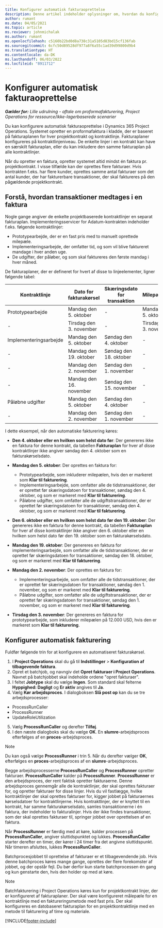 ```yaml
---
title: Konfigurer automatisk fakturaoprettelse
description: Denne artikel indeholder oplysninger om, hvordan du konfigurerer automatisk oprettelse af proformafakturaer.
author: rumant
ms.date: 04/05/2021
ms.topic: article
ms.reviewer: johnmichalak
ms.author: rumant
ms.openlocfilehash: c5160b22bd0d8a738c31a5105d83bd15cf136fab
ms.sourcegitcommit: 6cfc50d89528df977a8f6a55c1ad39d99800d9b4
ms.translationtype: HT
ms.contentlocale: da-DK
ms.lasthandoff: 06/03/2022
ms.locfileid: "8911712"
---
```

# <a name="set-up-automatic-invoice-creation"></a>Konfigurer automatisk fakturaoprettelse 
 
_**Gælder for:** Lille udrulning - aftale om proformafakturering, Project Operations for ressource/ikke-lagerbaserede scenarier_

Du kan konfigurere automatisk fakturaoprettelse i Dynamics 365 Project Operations. Systemet opretter en proformafaktura i kladde, der er baseret på fakturaplanen for hver projektkontrakt og kontraktlinje. Fakturaplaner konfigureres på kontraktlinjeniveau. De enkelte linjer i en kontrakt kan have en særskilt fakturaplan, eller du kan inkludere den samme fakturaplan på alle kontraktlinjer.

Når du opretter en faktura, opretter systemet altid mindst én faktura pr. projektkontrakt. I visse tilfælde kan der oprettes flere fakturaer. Hvis kontrakten f.eks. har flere kunder, oprettes samme antal fakturaer som det antal kunder, der har fakturerbare transaktioner, der skal faktureres på den pågældende projektkontrakt.

## <a name="understand-how-transactions-are-included-on-an-invoice"></a>Forstå, hvordan transaktioner medtages i en faktura 

Nogle gange angiver de enkelte projektbaserede kontraktlinjer en separat fakturaplan. Implementeringsservicer for Adatum-kontrakten indeholder f.eks. følgende kontraktlinjer:

- Prototypearbejde, der er en fast pris med to manuelt oprettede milepæle.
- Implementeringsarbejde, der omfatter tid, og som vil blive faktureret mandage i hver anden uge.
- De udgifter, der påløber, og som skal faktureres den første mandag i hver måned.

De fakturaplaner, der er defineret for hvert af disse to linjeelementer, ligner følgende tabel:

| Kontraktlinje | Dato for fakturakørsel | Skæringsdato for transaktion | Milepælsdato | Beløb for milepæl |
| --- | --- | --- | --- | --- |
| Prototypearbejde | Mandag den 5. oktober | - | Mandag den 5. oktober | 5000 USD |
| - | Tirsdag den 3. november | - | Tirsdag den 3. november | 12,000 USD |
| Implementeringsarbejde | Mandag den 5. oktober | Søndag den 4. oktober | - | - |
| - | Mandag den 19. oktober | Søndag den 18. oktober | - | - |
| - | Mandag den 2. november | Søndag den 1. november | - | - |
| - | Mandag den 16. november | Søndag den 15. november | - | - |
| Påløbne udgifter | Mandag den 5. oktober | Søndag den 4. oktober | - | - |
| - | Mandag den 2. november | Søndag den 1. november | - | - |

I dette eksempel, når den automatiske fakturering køres:

- **Den 4. oktober eller en hvilken som helst dato før**: Der genereres ikke en faktura for denne kontrakt, da tabellen **Fakturaplan** for hver af disse kontraktlinjer ikke angiver søndag den 4. oktober som en fakturakørselsdato.
- **Mandag den 5. oktober**: Der oprettes en faktura for:

    - Prototypearbejde, som inkluderer milepælen, hvis den er markeret som **Klar til fakturering**.
    - Implementeringsarbejde, som omfatter alle de tidstransaktioner, der er oprettet før skæringsdatoen for transaktioner, søndag den 4. oktober, og som er markeret med **Klar til fakturering**.
    - Påløbne udgifter, som omfatter alle de udgiftstransaktioner, der er oprettet før skæringsdatoen for transaktioner, søndag den 4. oktober, og som er markeret med **Klar til fakturering**.
  
- **Den 6. oktober eller en hvilken som helst dato før den 19. oktober**: Der genereres ikke en faktura for denne kontrakt, da tabellen **Fakturaplan** for hver af disse kontraktlinjer ikke angiver den 6. oktober eller en hvilken som helst dato før den 19. oktober som en fakturakørselsdato.
- **Mandag den 19. oktober**: Der genereres en faktura for implementeringsarbejde, som omfatter alle de tidstransaktioner, der er oprettet før skæringsdatoen for transaktioner, søndag den 18. oktober, og som er markeret med **Klar til fakturering**.
- **Mandag den 2. november**: Der oprettes en faktura for:

    - Implementeringsarbejde, som omfatter alle de tidstransaktioner, der er oprettet før skæringsdatoen for transaktioner, søndag den 1. november, og som er markeret med **Klar til fakturering**.
    - Påløbne udgifter, som omfatter alle de udgiftstransaktioner, der er oprettet før skæringsdatoen for transaktioner, søndag den 1. november, og som er markeret med **Klar til fakturering**.

- **Tirsdag den 3. november**: Der genereres en faktura for prototypearbejde, som inkluderer milepælen på 12.000 USD, hvis den er markeret som **Klar til fakturering**.

## <a name="configure-automatic-invoicing"></a>Konfigurer automatisk fakturering

Fuldfør følgende trin for at konfigurere en automatiseret fakturakørsel.

1. I **Project Operations** skal du gå til **Indstillinger** > **Konfiguration af tilbagevende faktura**.
2. Opret et batchjob, og navngiv det **Opret fakturaer i Project Operations**. Navnet på batchjobbet skal indeholde ordene "opret fakturaer".
3. I feltet **Jobtype** skal du vælge **Ingen**. Som standard skal felterne **Hyppighed: Dagligt** og **Er aktiv** angives til **Ja**.
4. Vælg **Kør arbejdsproces**. I dialogboksen **Slå post op** kan du se tre arbejdsprocesser:

- ProcessRunCaller
- ProcessRunner
- UpdateRoleUtilization

5. Vælg **ProcessRunCaller** og derefter **Tilføj**.
6. I den næste dialogboks skal du vælge **OK**. En **slumre**-arbejdsproces efterfølges af en **proces**-arbejdsproces. 

> [!NOTE]
> Du kan også vælge **ProcessRunner** i trin 5. Når du derefter vælger **OK**, efterfølges en **proces**-arbejdsproces af en **slumre**-arbejdsproces.

Begge arbejdsprocesserne **ProcessRunCaller** og **ProcessRunner** opretter fakturaer. **ProcessRunCaller** kalder på **ProcessRunner**. **ProcessRunner** er den arbejdsproces, der rent faktisk opretter fakturaerne. Denne arbejdsproces gennemgår alle de kontraktlinjer, der skal oprettes fakturaer for, og opretter fakturaer for disse linjer. Hvis du vil fastlægge, hvilke kontraktlinjer der skal oprettes fakturaer for, kigger jobbet på fakturaernes kørselsdatoer for kontraktlinjerne. Hvis kontraktlinjer, der er knyttet til en kontrakt, har samme fakturakørselsdato, samles transaktionerne i én faktura, der indeholder to fakturalinjer. Hvis der ikke findes transaktioner, som der skal oprettes fakturaer til, springer jobbet over oprettelsen af en faktura.

Når **ProcessRunner** er færdig med at køre, kalder processen på **ProcessRunCaller**, angiver sluttidspunktet og lukkes. **ProcessRunCaller** starter derefter en timer, der kører i 24 timer fra det angivne sluttidspunkt. Når timeren afsluttes, lukkes **ProcessRunCaller**.

Batchprocesjobbet til oprettelse af fakturaer er et tilbagevendende job. Hvis denne batchproces køres mange gange, oprettes der flere forekomster af jobbet, og der opstår fejl. Du bør derfor kun starte batchprocessen én gang og kun genstarte den, hvis den holder op med at køre.

> [!NOTE]
> Batchfakturering i Project Operations køres kun for projektkontrakt linjer, der er konfigureret af fakturaplaner. Der skal være konfigureret målepæle for en kontraktlinje med en faktureringsmetode med fast pris. Der skal konfigureres en datobaseret fakturaplan for en projektkontraktlinje med en metode til fakturering af time og materiale.


[!INCLUDE[footer-include](../../includes/footer-banner.md)]
